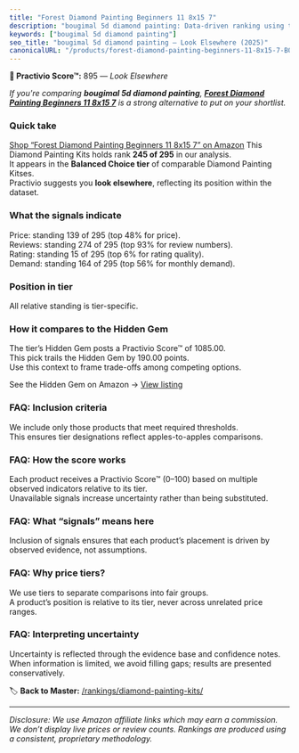 ```yaml
---
title: "Forest Diamond Painting Beginners 11 8x15 7"
description: "bougimal 5d diamond painting: Data-driven ranking using the Practivio Score™. Positioned by quality, value, demand, findability, momentum."
keywords: ["bougimal 5d diamond painting"]
seo_title: "bougimal 5d diamond painting — Look Elsewhere (2025)"
canonicalURL: "/products/forest-diamond-painting-beginners-11-8x15-7-B0F65SN2LH/"
---
```


**🚫 Practivio Score™:** 895 — _Look Elsewhere_


*If you're comparing **bougimal 5d diamond painting**, **[Forest Diamond Painting Beginners 11 8x15 7](https://www.amazon.com/dp/B0F65SN2LH?tag=practivio-20)** is a strong alternative to put on your shortlist.*
### Quick take
[Shop “Forest Diamond Painting Beginners 11 8x15 7” on Amazon](https://www.amazon.com/dp/B0F65SN2LH?tag=practivio-20)
This Diamond Painting Kits holds rank **245 of 295** in our analysis.  
It appears in the **Balanced Choice tier** of comparable Diamond Painting Kitses.  
Practivio suggests you **look elsewhere**, reflecting its position within the dataset.

### What the signals indicate
Price: standing 139 of 295 (top 48% for price).  
Reviews: standing 274 of 295 (top 93% for review numbers).  
Rating: standing 15 of 295 (top 6% for rating quality).  
Demand: standing 164 of 295 (top 56% for monthly demand).

### Position in tier
All relative standing is tier-specific.

### How it compares to the Hidden Gem
The tier’s Hidden Gem posts a Practivio Score™ of 1085.00.  
This pick trails the Hidden Gem by 190.00 points.  
Use this context to frame trade-offs among competing options.  

See the Hidden Gem on Amazon → [View listing](https://www.amazon.com/dp/B07P5YDBZR?tag=practivio-20)

### FAQ: Inclusion criteria
We include only those products that meet required thresholds.  
This ensures tier designations reflect apples-to-apples comparisons.

### FAQ: How the score works
Each product receives a Practivio Score™ (0–100) based on multiple observed indicators relative to its tier.  
Unavailable signals increase uncertainty rather than being substituted.

### FAQ: What “signals” means here
Inclusion of signals ensures that each product’s placement is driven by observed evidence, not assumptions.

### FAQ: Why price tiers?
We use tiers to separate comparisons into fair groups.  
A product’s position is relative to its tier, never across unrelated price ranges.

### FAQ: Interpreting uncertainty
Uncertainty is reflected through the evidence base and confidence notes.  
When information is limited, we avoid filling gaps; results are presented conservatively.


🏷️ **Back to Master:** [/rankings/diamond-painting-kits/](/rankings/diamond-painting-kits/)

---
_Disclosure: We use Amazon affiliate links which may earn a commission. We don’t display live prices or review counts. Rankings are produced using a consistent, proprietary methodology._
